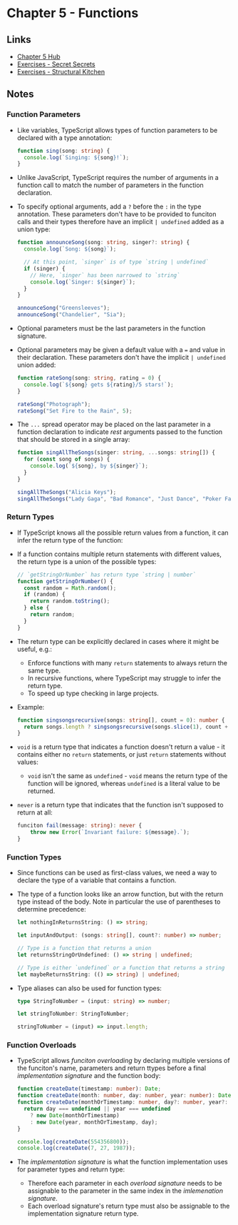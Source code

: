 # Chapter 5 - Functions

## Links

- [Chapter 5 Hub][ref-chapter05-hub]
- [Exercises - Secret Secrets][ref-chapter05-exercises-secret-secrets]
- [Exercises - Structural Kitchen][ref-chapter05-exercises-structural-kitchen]



## Notes

### Function Parameters

- Like variables, TypeScript allows types of function parameters to be declared
  with a type annotation:

    ```typescript
    function sing(song: string) {
      console.log(`Singing: ${song}!`);
    }
    ```

- Unlike JavaScript, TypeScript requires the number of arguments in a function
  call to match the number of parameters in the function declaration.

- To specify optional arguments, add a `?` before the `:` in the type
  annotation.  These parameters don't have to be provided to funciton calls and
  their types therefore have an implicit `| undefined` added as a union type:

    ```typescript
    function announceSong(song: string, singer?: string) {
      console.log(`Song: ${song}`);

      // At this point, `singer` is of type `string | undefined`
      if (singer) {
        // Here, `singer` has been narrowed to `string`
        console.log(`Singer: ${singer}`);
      }
    }

    announceSong("Greensleeves");
    announceSong("Chandelier", "Sia");
    ```

- Optional parameters must be the last parameters in the function signature.

- Optional parameters may be given a default value with a `=` and value in their
  declaration.  These parameters don't have the implicit `| undefined` union
  added:

    ```typescript
    function rateSong(song: string, rating = 0) {
      console.log(`${song} gets ${rating}/5 stars!`);
    }

    rateSong("Photograph");
    rateSong("Set Fire to the Rain", 5);
    ```

- The `...` spread operator may be placed on the last parameter in a function
  declaration to indicate _rest_ arguments passed to the function that should be
  stored in a single array:

    ```typescript
    function singAllTheSongs(singer: string, ...songs: string[]) {
      for (const song of songs) {
        console.log(`${song}, by ${singer}`);
      }
    }

    singAllTheSongs("Alicia Keys");
    singAllTheSongs("Lady Gaga", "Bad Romance", "Just Dance", "Poker Face");
    ```


### Return Types

- If TypeScript knows all the possible return values from a function, it can
  infer the return type of the function:

- If a function contains multiple return statements with different values, the
  return type is a union of the possible types:

    ```typescript
    // `getStringOrNumber` has return type `string | number`
    function getStringOrNumber() {
      const random = Math.random();
      if (random) {
        return random.toString();
      } else {
        return random;
      }
    }
    ```

- The return type can be explicitly declared in cases where it might be useful,
  e.g.:
    - Enforce functions with many `return` statements to always return the same
      type.
    - In recursive functions, where TypeScript may struggle to infer the return
      type.
    - To speed up type checking in large projects.

- Example:

    ```typescript
    function singsongsrecursive(songs: string[], count = 0): number {
      return songs.length ? singsongsrecursive(songs.slice(1), count + 1): count;
    }
    ```

- `void` is a return type that indicates a function doesn't return a value - it
  contains either no `return` statements, or just `return` statements without
  values:
    - `void` isn't the same as `undefined` - `void` means the return type of the
      function will be ignored, whereas `undefined` is a literal value to be
      returned.

- `never` is a return type that indicates that the function isn't supposed to
  return at all:

    ```typescript
    funciton fail(message: string): never {
        throw new Error(`Invariant failure: ${message}.`);
    }
    ```


### Function Types

- Since functions can be used as first-class values, we need a way to declare
  the type of a variable that contains a function.

- The type of a function looks like an arrow function, but with the return type
  instead of the body.  Note in particular the use of parentheses to determine
  precedence:

    ```typescript
    let nothingInReturnsString: () => string;

    let inputAndOutput: (songs: string[], count?: number) => number;

    // Type is a function that returns a union
    let returnsStringOrUndefined: () => string | undefined;

    // Type is either `undefined` or a function that returns a string
    let maybeReturnsString: (() => string) | undefined;
    ```

- Type aliases can also be used for function types:

    ```typescript
    type StringToNumber = (input: string) => number;

    let stringToNumber: StringToNumber;

    stringToNumber = (input) => input.length;
    ```


### Function Overloads

- TypeScript allows _funciton overloading_ by declaring multiple versions of the
  funciton's name, parameters and return ttypes before a final _implementation
  signature_ and the function body:

    ```typescript
    function createDate(timestamp: number): Date;
    function createDate(month: number, day: number, year: number): Date;
    function createDate(monthOrTimestamp: number, day?: number, year?: number) {
      return day === undefined || year === undefined
        ? new Date(monthOrTimestamp)
        : new Date(year, monthOrTimestamp, day);
    }

    console.log(createDate(554356800));
    console.log(createDate(7, 27, 1987));
    ```

- The _implementation signature_ is what the function implementation uses for
  parameter types and return type:
    - Therefore each parameter in each _overload signature_ needs to be
      assignable to the parameter in the same index in the _imlemenation
      signature_.
    - Each overload signature's return type must also be assignable to the
      implementation signature return type.


<!-- References -->

[ref-chapter05-hub]: https://www.learningtypescript.com/functions/
[ref-chapter05-exercises-secret-secrets]: https://www.learningtypescript.com/functions/secret-secrets/
[ref-chapter05-exercises-structural-kitchen]: https://www.learningtypescript.com/functions/structural-kitchen/
